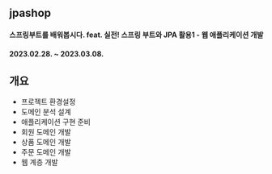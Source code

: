 ## jpashop
#### 스프링부트를 배워봅시다. feat. 실전! 스프링 부트와 JPA 활용1 - 웹 애플리케이션 개발
#### 2023.02.28. ~ 2023.03.08.

## 개요
- 프로젝트 환경설정
- 도메인 분석 설계
- 애플리케이션 구현 준비
- 회원 도메인 개발
- 상품 도메인 개발
- 주문 도메인 개발
- 웹 계층 개발

